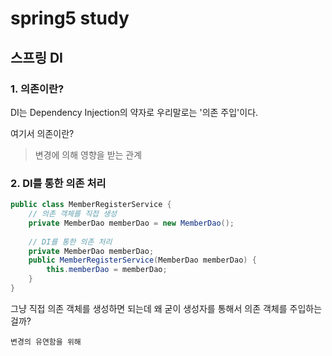 # spring5 study


## 스프링 DI

### 1. 의존이란?

DI는 Dependency Injection의 약자로 우리말로는 '의존 주입'이다. 

여기서 의존이란? 
>변경에 의해 영향을 받는 관계 

### 2. DI를 통한 의존 처리

```java
public class MemberRegisterService {
    // 의존 객체를 직접 생성
    private MemberDao memberDao = new MemberDao();
    
    // DI를 통한 의존 처리
    private MemberDao memberDao;
    public MemberRegisterService(MemberDao memberDao) {
        this.memberDao = memberDao;
    }
}
```

그냥 직접 의존 객체를 생성하면 되는데 왜 굳이 생성자를 통해서 의존 객체를 주입하는 걸까?

`변경의 유연함을 위해`
